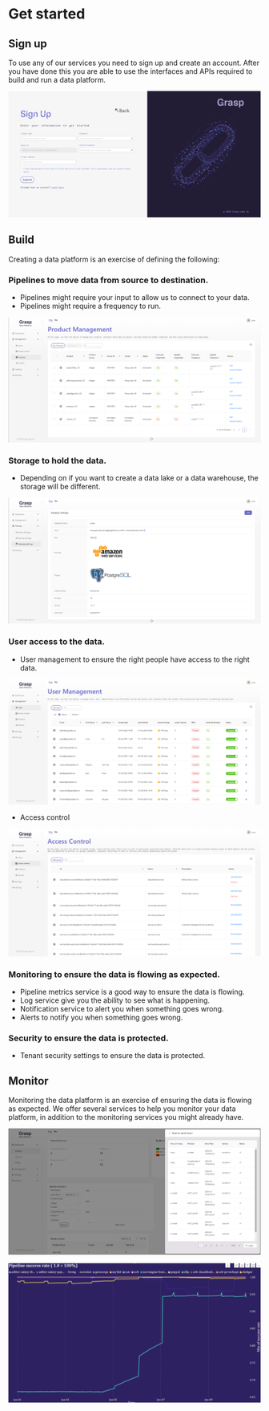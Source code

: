 # Get started


## Sign up
To use any of our services you need to sign up and create an account.
After you have done this you are able to use the interfaces and APIs
required to build and run a data platform.

![Register](../assets/images/sign_up.PNG)

## Build
Creating a data platform is an exercise of defining the following:

### Pipelines to move data from source to destination.
  - Pipelines might require your input to allow us to connect to your data.
  - Pipelines might require a frequency to run.

![Pipelines](../assets/images/pipelines.PNG)

### Storage to hold the data.
  - Depending on if you want to create a data lake or a data warehouse,
  the storage will be different.

![Storage](../assets/images/storage.PNG)

### User access to the data.
  - User management to ensure the right people have access to the right data.

![User mangement](../assets/images/user_management.PNG)

 - Access control

![User access](../assets/images/user_access.PNG)

### Monitoring to ensure the data is flowing as expected.
  - Pipeline metrics service is a good way to ensure the data is flowing.
  - Log service give you the ability to see what is happening.
  - Notification service to alert you when something goes wrong.
  - Alerts to notify you when something goes wrong.


### Security to ensure the data is protected.
  - Tenant security settings to ensure the data is protected.

## Monitor
Monitoring the data platform is an exercise of ensuring the data is flowing as
expected. We offer several services to help you monitor your data platform,
in addition to the monitoring services you might already have.

![Analysis](../assets/images/analysis.PNG)

![Monitor](../assets/images/pipeline_metrics.PNG)
